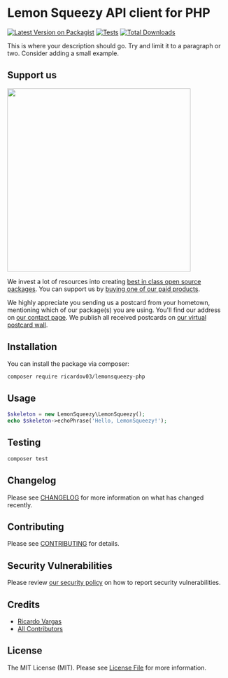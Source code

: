 # Lemon Squeezy API client for PHP

[![Latest Version on Packagist](https://img.shields.io/packagist/v/ricardov03/lemonsqueezy-php.svg?style=flat-square)](https://packagist.org/packages/ricardov03/lemonsqueezy-php)
[![Tests](https://img.shields.io/github/actions/workflow/status/ricardov03/lemonsqueezy-php/run-tests.yml?branch=main&label=tests&style=flat-square)](https://github.com/ricardov03/lemonsqueezy-php/actions/workflows/run-tests.yml)
[![Total Downloads](https://img.shields.io/packagist/dt/ricardov03/lemonsqueezy-php.svg?style=flat-square)](https://packagist.org/packages/ricardov03/lemonsqueezy-php)

This is where your description should go. Try and limit it to a paragraph or two. Consider adding a small example.

## Support us

[<img src="https://github-ads.s3.eu-central-1.amazonaws.com/lemonsqueezy.php.jpg?t=1" width="419px" />](https://spatie.be/github-ad-click/lemonsqueezy.php)

We invest a lot of resources into creating [best in class open source packages](https://spatie.be/open-source). You can support us by [buying one of our paid products](https://spatie.be/open-source/support-us).

We highly appreciate you sending us a postcard from your hometown, mentioning which of our package(s) you are using. You'll find our address on [our contact page](https://spatie.be/about-us). We publish all received postcards on [our virtual postcard wall](https://spatie.be/open-source/postcards).

## Installation

You can install the package via composer:

```bash
composer require ricardov03/lemonsqueezy-php
```

## Usage

```php
$skeleton = new LemonSqueezy\LemonSqueezy();
echo $skeleton->echoPhrase('Hello, LemonSqueezy!');
```

## Testing

```bash
composer test
```

## Changelog

Please see [CHANGELOG](CHANGELOG.md) for more information on what has changed recently.

## Contributing

Please see [CONTRIBUTING](https://github.com/spatie/.github/blob/main/CONTRIBUTING.md) for details.

## Security Vulnerabilities

Please review [our security policy](../../security/policy) on how to report security vulnerabilities.

## Credits

- [Ricardo Vargas](https://github.com/ricardov03)
- [All Contributors](../../contributors)

## License

The MIT License (MIT). Please see [License File](LICENSE.md) for more information.
